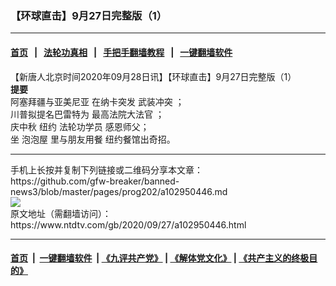 ### 【环球直击】9月27日完整版（1）
------------------------

#### [首页](https://github.com/gfw-breaker/banned-news3/blob/master/README.md) &nbsp;&nbsp;|&nbsp;&nbsp; [法轮功真相](https://github.com/begood0513/basic/blob/master/README.md)  &nbsp;&nbsp;|&nbsp;&nbsp; [手把手翻墙教程](https://github.com/gfw-breaker/guides/wiki)  &nbsp;&nbsp;|&nbsp;&nbsp; [一键翻墙软件](https://github.com/gfw-breaker/nogfw/blob/master/README.md)  



<div><div class="post_content" itemprop="articleBody">
 <p>
  【新唐人北京时间2020年09月28日讯】【环球直击】9月27日完整版（1）
  <br/>
  <strong>
   提要
  </strong>
  <br/>
  阿塞拜疆与亚美尼亚 在纳卡突发
  <ok href="https://www.ntdtv.com/gb/武装冲突.htm">
   武装冲突
  </ok>
  ；
  <br/>
  川普拟提名巴雷特为
  <ok href="https://www.ntdtv.com/gb/最高法院大法官.htm">
   最高法院大法官
  </ok>
  ；
  <br/>
  庆中秋 纽约
  <ok href="https://www.ntdtv.com/gb/法轮功学员.htm">
   法轮功学员
  </ok>
  感恩师父；
  <br/>
  坐
  <ok href="https://www.ntdtv.com/gb/泡泡屋.htm">
   泡泡屋
  </ok>
  里与朋友用餐 纽约餐馆出奇招。
 </p>
 <div class="single_ad">
 </div>
</div>
</div>
<hr/>
手机上长按并复制下列链接或二维码分享本文章：<br/>
https://github.com/gfw-breaker/banned-news3/blob/master/pages/prog202/a102950446.md <br/>
<a href='https://github.com/gfw-breaker/banned-news3/blob/master/pages/prog202/a102950446.md'><img src='https://github.com/gfw-breaker/banned-news3/blob/master/pages/prog202/a102950446.md.png'/></a> <br/>
原文地址（需翻墙访问）：https://www.ntdtv.com/gb/2020/09/27/a102950446.html


------------------------
#### [首页](https://github.com/gfw-breaker/banned-news3/blob/master/README.md) &nbsp;|&nbsp; [一键翻墙软件](https://github.com/gfw-breaker/nogfw/blob/master/README.md) &nbsp;| [《九评共产党》](https://github.com/gfw-breaker/9ping.md/blob/master/README.md#九评之一评共产党是什么) | [《解体党文化》](https://github.com/gfw-breaker/jtdwh.md/blob/master/README.md) | [《共产主义的终极目的》](https://github.com/gfw-breaker/gczydzjmd.md/blob/master/README.md)


<img src='http://gfw-breaker.win/banned-news3/pages/prog202/a102950446.md' width='0px' height='0px'/>